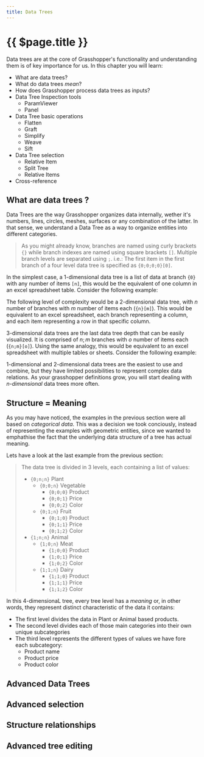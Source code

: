 ```yaml
---
title: Data Trees
---
```


# {{ $page.title }}

Data trees are at the core of Grasshopper's functionality and understanding them is of key importance for us. In this chapter you will learn:

- What are data trees?
- What do data trees _mean_?
- How does Grasshopper process data trees as inputs?
- Data Tree Inspection tools
  - ParamViewer
  - Panel
- Data Tree basic operations
  - Flatten
  - Graft
  - Simplify
  - Weave
  - Sift
- Data Tree selection
  - Relative Item
  - Split Tree
  - Relative Items
- Cross-reference

## What are data trees ?

Data Trees are the way Grasshopper organizes data internally, wether it's numbers, lines, circles, meshes, surfaces or any combination of the latter. In that sense, we understand a Data Tree as a way to organize entities into different categories.

> As you might already know, branches are named using curly brackets `{}` while branch indexes are named using square brackets `[]`. Multiple branch levels are separated using `;`.
> i.e.: The first item in the first branch of a four level data tree is specified as `{0;0;0;0}[0]`.

In the simplest case, a 1-dimensional data tree is a list of data at branch `{0}` with any number of items `[n]`, this would be the equivalent of one column in an excel spreadsheet table. Consider the following example:

<!-- TODO: Insert example! -->

The following level of complexity would be a 2-dimensional data tree, with $n$ number of branches with $m$ number of items each (`{n}[m]`). This would be equivalent to an excel spreadsheet, each branch representing a column, and each item representing a row in that specific column.

<!-- TODO: Insert example! -->

3-dimensional data trees are the last data tree depth that can be easily visualized. It is comprised of $n;m$ branches with $o$ number of items each (`{n;m}[o]`). Using the same analogy, this would be equivalent to an excel spreadsheet with multiple tables or sheets. Consider the following example:

<!-- TODO: Insert example! -->

1-dimensional and 2-dimensional data trees are the easiest to use and combine, but they have limited possibilities to represent complex data relations. As your grasshopper definitions grow, you will start dealing with _n-dimensional_ data trees more often.

## Structure = Meaning

As you may have noticed, the examples in the previous section were all based on _categorical data_. This was a decision we took conciously, instead of representing the examples with geometric entities, since we wanted to emphathise the fact that the underlying data structure of a tree has actual meaning.

Lets have a look at the last example from the previous section:

> The data tree is divided in 3 levels, each containing a list of values:
>
> - `{0;n;n}` Plant
>   - `{0;0;n}` Vegetable
>     - `{0;0;0}` Product
>     - `{0;0;1}` Price
>     - `{0;0;2}` Color
>   - `{0;1;n}` Fruit
>     - `{0;1;0}` Product
>     - `{0;1;1}` Price
>     - `{0;1;2}` Color
> - `{1;n;n}` Animal
>   - `{1;0;n}` Meat
>     - `{1;0;0}` Product
>     - `{1;0;1}` Price
>     - `{1;0;2}` Color
>   - `{1;1;n}` Dairy
>     - `{1;1;0}` Product
>     - `{1;1;1}` Price
>     - `{1;1;2}` Color

In this 4-dimensionaL tree, every tree level has a _meaning_ or, in other words, they represent distinct characteristic of the data it contains:

- The first level divides the data in Plant or Animal based products.
- The second level divides each of those main categories into their own unique subcategories
- The third level represents the different types of values we have fore each subcategory:
  - Product name
  - Product price
  - Product color

## Advanced Data Trees

<!-- TODO: Aquí deberíamos de hablar de K2, Split Tree, etc... y puede que algunos plugins extra también. -->

## Advanced selection

<!-- Aquí metemos todo lo relativo a relative item y selección de items en arboles de datos. -->

## Structure relationships

## Advanced tree editing

<!-- ????? No tengo ni idea de que escribir aquí!! @NoeliaRG echale un vistazo a esto!! -->
